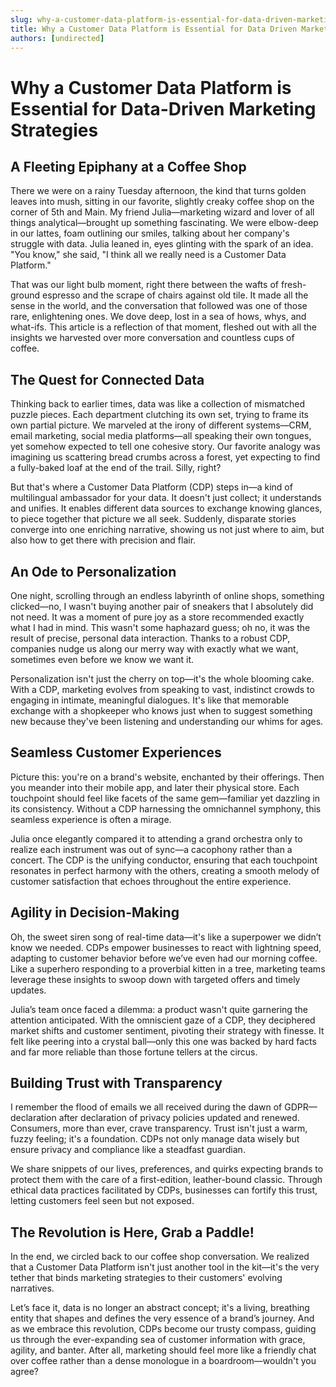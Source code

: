 ```yaml
---
slug: why-a-customer-data-platform-is-essential-for-data-driven-marketing-strategies
title: Why a Customer Data Platform is Essential for Data Driven Marketing Strategies
authors: [undirected]
---
```



# Why a Customer Data Platform is Essential for Data-Driven Marketing Strategies

## A Fleeting Epiphany at a Coffee Shop

There we were on a rainy Tuesday afternoon, the kind that turns golden leaves into mush, sitting in our favorite, slightly creaky coffee shop on the corner of 5th and Main. My friend Julia—marketing wizard and lover of all things analytical—brought up something fascinating. We were elbow-deep in our lattes, foam outlining our smiles, talking about her company's struggle with data. Julia leaned in, eyes glinting with the spark of an idea. "You know," she said, "I think all we really need is a Customer Data Platform." 

That was our light bulb moment, right there between the wafts of fresh-ground espresso and the scrape of chairs against old tile. It made all the sense in the world, and the conversation that followed was one of those rare, enlightening ones. We dove deep, lost in a sea of hows, whys, and what-ifs. This article is a reflection of that moment, fleshed out with all the insights we harvested over more conversation and countless cups of coffee.

## The Quest for Connected Data

Thinking back to earlier times, data was like a collection of mismatched puzzle pieces. Each department clutching its own set, trying to frame its own partial picture. We marveled at the irony of different systems—CRM, email marketing, social media platforms—all speaking their own tongues, yet somehow expected to tell one cohesive story. Our favorite analogy was imagining us scattering bread crumbs across a forest, yet expecting to find a fully-baked loaf at the end of the trail. Silly, right?

But that's where a Customer Data Platform (CDP) steps in—a kind of multilingual ambassador for your data. It doesn't just collect; it understands and unifies. It enables different data sources to exchange knowing glances, to piece together that picture we all seek. Suddenly, disparate stories converge into one enriching narrative, showing us not just where to aim, but also how to get there with precision and flair.

## An Ode to Personalization

One night, scrolling through an endless labyrinth of online shops, something clicked—no, I wasn't buying another pair of sneakers that I absolutely did not need. It was a moment of pure joy as a store recommended exactly what I had in mind. This wasn't some haphazard guess; oh no, it was the result of precise, personal data interaction. Thanks to a robust CDP, companies nudge us along our merry way with exactly what we want, sometimes even before we know we want it.

Personalization isn't just the cherry on top—it's the whole blooming cake. With a CDP, marketing evolves from speaking to vast, indistinct crowds to engaging in intimate, meaningful dialogues. It's like that memorable exchange with a shopkeeper who knows just when to suggest something new because they've been listening and understanding our whims for ages.

## Seamless Customer Experiences

Picture this: you're on a brand's website, enchanted by their offerings. Then you meander into their mobile app, and later their physical store. Each touchpoint should feel like facets of the same gem—familiar yet dazzling in its consistency. Without a CDP harnessing the omnichannel symphony, this seamless experience is often a mirage.

Julia once elegantly compared it to attending a grand orchestra only to realize each instrument was out of sync—a cacophony rather than a concert. The CDP is the unifying conductor, ensuring that each touchpoint resonates in perfect harmony with the others, creating a smooth melody of customer satisfaction that echoes throughout the entire experience.

## Agility in Decision-Making

Oh, the sweet siren song of real-time data—it's like a superpower we didn’t know we needed. CDPs empower businesses to react with lightning speed, adapting to customer behavior before we’ve even had our morning coffee. Like a superhero responding to a proverbial kitten in a tree, marketing teams leverage these insights to swoop down with targeted offers and timely updates.

Julia’s team once faced a dilemma: a product wasn't quite garnering the attention anticipated. With the omniscient gaze of a CDP, they deciphered market shifts and customer sentiment, pivoting their strategy with finesse. It felt like peering into a crystal ball—only this one was backed by hard facts and far more reliable than those fortune tellers at the circus.

## Building Trust with Transparency

I remember the flood of emails we all received during the dawn of GDPR—declaration after declaration of privacy policies updated and renewed. Consumers, more than ever, crave transparency. Trust isn't just a warm, fuzzy feeling; it's a foundation. CDPs not only manage data wisely but ensure privacy and compliance like a steadfast guardian.

We share snippets of our lives, preferences, and quirks expecting brands to protect them with the care of a first-edition, leather-bound classic. Through ethical data practices facilitated by CDPs, businesses can fortify this trust, letting customers feel seen but not exposed.

## The Revolution is Here, Grab a Paddle!

In the end, we circled back to our coffee shop conversation. We realized that a Customer Data Platform isn't just another tool in the kit—it's the very tether that binds marketing strategies to their customers' evolving narratives. 

Let’s face it, data is no longer an abstract concept; it's a living, breathing entity that shapes and defines the very essence of a brand’s journey. And as we embrace this revolution, CDPs become our trusty compass, guiding us through the ever-expanding sea of customer information with grace, agility, and banter. After all, marketing should feel more like a friendly chat over coffee rather than a dense monologue in a boardroom—wouldn't you agree?